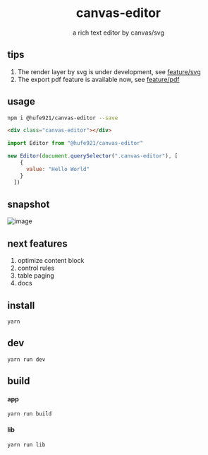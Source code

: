 <h1 align="center">canvas-editor</h1>

<p align="center"> a rich text editor by canvas/svg</p>

## tips

1. The render layer by svg is under development, see [feature/svg](https://github.com/Hufe921/canvas-editor/tree/feature/svg)
2. The export pdf feature is available now, see [feature/pdf](https://github.com/Hufe921/canvas-editor/tree/feature/pdf)

## usage

```bash
npm i @hufe921/canvas-editor --save
```
```html
<div class="canvas-editor"></div>
```
```javascript
import Editor from "@hufe921/canvas-editor"

new Editor(document.querySelector(".canvas-editor"), [
    {
      value: "Hello World"
    }
  ])
```

## snapshot

![image](https://github.com/Hufe921/canvas-editor/blob/main/src/assets/snapshots/main_v0.9.8.png)

## next features

1. optimize content block
2. control rules
3. table paging
4. docs

## install

`yarn`

## dev

`yarn run dev`

## build

#### app
`yarn run build`

#### lib
`yarn run lib`